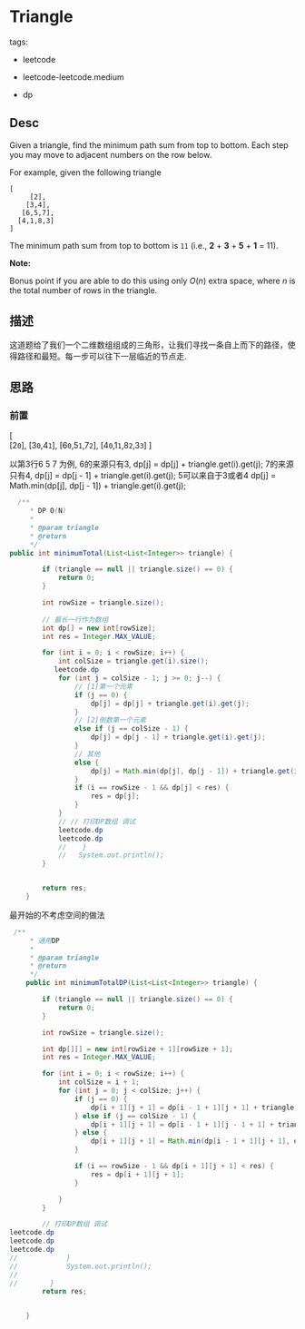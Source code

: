 # Triangle

tags: 

- leetcode 

- leetcode-leetcode.medium

- dp

  

## Desc

Given a triangle, find the minimum path sum from top to bottom. Each step you may move to adjacent numbers on the row below.

For example, given the following triangle

```
[
     [2],
    [3,4],
   [6,5,7],
  [4,1,8,3]
]
```

The minimum path sum from top to bottom is `11` (i.e., **2** + **3** + **5** + **1** = 11).

**Note:**

Bonus point if you are able to do this using only *O*(*n*) extra space, where *n* is the total number of rows in the triangle.



## 描述

这道题给了我们一个二维数组组成的三角形，让我们寻找一条自上而下的路径，使得路径和最短。每一步可以往下一层临近的节点走.





## 思路

### 前置

[     
       [2`0`],
     [3`0`,4`1`],
   [6`0`,5`1`,7`2`],
  [4`0`,1`1`,8`2`,3`3`]
]

以第3行6 5 7 为例, 
6的来源只有3,   dp[j] = dp[j] + triangle.get(i).get(j);
7的来源只有4,   dp[j] = dp[j - 1] + triangle.get(i).get(j);
5可以来自于3或者4  dp[j] = Math.min(dp[j], dp[j - 1]) + triangle.get(i).get(j);








```java
  /**
     * DP O(N)
     *
     * @param triangle
     * @return
     */ 
public int minimumTotal(List<List<Integer>> triangle) {

        if (triangle == null || triangle.size() == 0) {
            return 0;
        }

        int rowSize = triangle.size();
        
        // 最长一行作为数组 
        int dp[] = new int[rowSize];
        int res = Integer.MAX_VALUE;

        for (int i = 0; i < rowSize; i++) {
            int colSize = triangle.get(i).size();
           leetcode.dp
            for (int j = colSize - 1; j >= 0; j--) {
                // [1]第一个元素
                if (j == 0) {
                    dp[j] = dp[j] + triangle.get(i).get(j);
                }
                // [2]倒数第一个元素
                else if (j == colSize - 1) {
                    dp[j] = dp[j - 1] + triangle.get(i).get(j);
                }
                // 其他
                else {
                    dp[j] = Math.min(dp[j], dp[j - 1]) + triangle.get(i).get(j);
                }
                if (i == rowSize - 1 && dp[j] < res) {
                    res = dp[j];
                }
            }
            // // 打印DP数组 调试
            leetcode.dp
            leetcode.dp
            //    }
            //   System.out.println();
        }


        return res;
    }
```





最开始的不考虑空间的做法

```java
 /**
     * 通用DP
     *
     * @param triangle
     * @return
     */
    public int minimumTotalDP(List<List<Integer>> triangle) {

        if (triangle == null || triangle.size() == 0) {
            return 0;
        }

        int rowSize = triangle.size();

        int dp[][] = new int[rowSize + 1][rowSize + 1];
        int res = Integer.MAX_VALUE;

        for (int i = 0; i < rowSize; i++) {
            int colSize = i + 1;
            for (int j = 0; j < colSize; j++) {
                if (j == 0) {
                    dp[i + 1][j + 1] = dp[i - 1 + 1][j + 1] + triangle.get(i).get(j);
                } else if (j == colSize - 1) {
                    dp[i + 1][j + 1] = dp[i - 1 + 1][j - 1 + 1] + triangle.get(i).get(j);
                } else {
                    dp[i + 1][j + 1] = Math.min(dp[i - 1 + 1][j + 1], dp[i - 1 + 1][j - 1 + 1]) + triangle.get(i).get(j);
                }

                if (i == rowSize - 1 && dp[i + 1][j + 1] < res) {
                    res = dp[i + 1][j + 1];
                }

            }
        }

        // 打印DP数组 调试
leetcode.dp
leetcode.dp
leetcode.dp
//            }
//            System.out.println();
//
//        }
        return res;


    }

```









